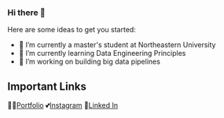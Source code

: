 ### Hi there 👋

Here are some ideas to get you started:

- 🔭 I’m currently a master's student at Northeastern University
- 🌱 I’m currently learning Data Engineering Principles
- 👯 I’m working on building big data pipelines 
## Important Links

👨‍💻[Portfolio](https://nitishpatel.github.io)
💕[Instagram](https://www.instagram.com/_nitishpatel_/)
🙌[Linked In](https://www.linkedin.com/in/sudarshan-kudli-68252956/)
